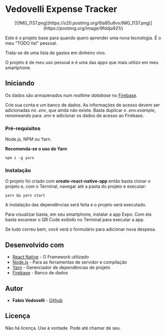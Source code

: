 # Vedovelli Expense Tracker

<div style="text-align: center;">[![IMG_1137.png](https://s20.postimg.org/6la85u6vx/IMG_1137.png)](https://postimg.org/image/9fddja921/)</div>

Este é o projeto base para quando quero aprender uma nova tecnologia. É o meu "TODO list" pessoal.

Trata-se de uma lista de gastos em dinheiro vivo.

O projeto é de meu uso pessoal e é uma das apps que mais utilizo em meu smartphone.

## Iniciando

Os dados são armazenados num *realtime database* no [Firebase](https://firebase.com/).

Crie sua conta e um banco de dados. As informações de acesso devem ser adicionadas no *.env*, que ainda não existe. Basta duplicar o *.env.example*, renomeando para *.env* e adicionar os dados de acesso ao Firebase.

### Pré-requisitos

Node.js, NPM ou Yarn.

**Recomenda-se o uso do Yarn**

```
npm i -g yarn
```

### Instalação

O projeto foi criado com **create-react-native-app** então basta clonar o projeto e, com o Terminal, navegar até a pasta do projeto e executar:

`yarn && yarn start`

A instalação das dependências será feita e o projeto será executado.

Para visualizar basta, em seu smartphone, instalar a app Expo. Com ela basta escanear o QR Code exibido no Terminal para executar a app.

Se tudo correu bem, você verá o formulário para adicionar nova despesa.

## Desenvolvido com

* [React Native](http://facebook.github.io/react-native) - O Framework utilizado
* [Node.js](https://nodejs.org/) - Para as ferramentas de servidor e compilação
* [Yarn](https://yarnpkg.com/en/) - Gerenciador de dependências de projeto
* [Firebase](https://firebase.com/) - Banco de dados

## Autor

* **Fabio Vedovelli** - [Github](https://github.com/vedovelli)

## Licença

Não há licença. Use à vontade. Pode até chamar de seu.